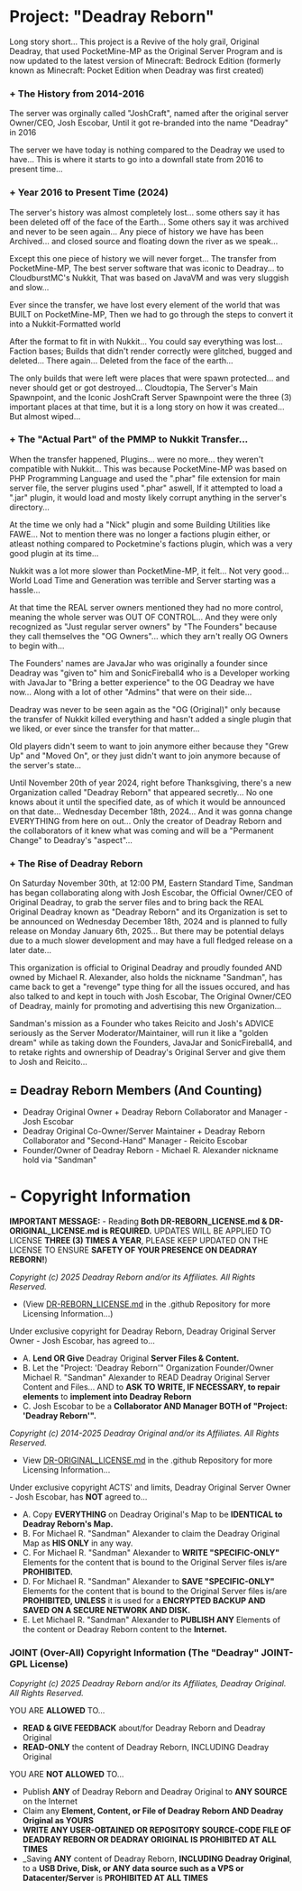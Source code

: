 # Project: "Deadray Reborn"
Long story short... This project is a Revive of the holy grail, Original Deadray, that used PocketMine-MP as the Original Server Program and is now updated to the latest version of Minecraft: Bedrock Edition (formerly known as Minecraft: Pocket Edition when Deadray was first created)

### + The History from 2014-2016
The server was orginally called "JoshCraft", named after the original server Owner/CEO, Josh Escobar, Until it got re-branded into the name "Deadray" in 2016

The server we have today is nothing compared to the Deadray we used to have... This is where it starts to go into a downfall state from 2016 to present time...

### + Year 2016 to Present Time (2024)
The server's history was almost completely lost... some others say it has been deleted off of the face of the Earth... Some others say it was archived and never to be seen again... Any piece of history we have has been Archived... and closed source and floating down the river as we speak...

Except this one piece of history we will never forget... The transfer from PocketMine-MP, The best server software that was iconic to Deadray... to CloudburstMC's Nukkit, That was based on JavaVM and was very sluggish and slow...

Ever since the transfer, we have lost every element of the world that was BUILT on PocketMine-MP, Then we had to go through the steps to convert it into a Nukkit-Formatted world

After the format to fit in with Nukkit... You could say everything was lost... Faction bases; Builds that didn't render correctly were glitched, bugged and deleted... There again... Deleted from the face of the earth...

The only builds that were left were places that were spawn protected... and never should get or got destroyed... Cloudtopia, The Server's Main Spawnpoint, and the Iconic JoshCraft Server Spawnpoint were the three (3) important places at that time, but it is a long story on how it was created... But almost wiped...

### + The "Actual Part" of the PMMP to Nukkit Transfer...
When the transfer happened, Plugins... were no more... they weren't compatible with Nukkit... This was because PocketMine-MP was based on PHP Programming Language and used the ".phar" file extension for main server file, the server plugins used ".phar" aswell, If it attempted to load a ".jar" plugin, it would load and mosty likely corrupt anything in the server's directory...

At the time we only had a "Nick" plugin and some Building Utilities like FAWE... Not to mention there was no longer a factions plugin either, or atleast nothing compared to Pocketmine's factions plugin, which was a very good plugin at its time...

Nukkit was a lot more slower than PocketMine-MP, it felt... Not very good... World Load Time and Generation was terrible and Server starting was a hassle...

At that time the REAL server owners mentioned they had no more control, meaning the whole server was OUT OF CONTROL... And they were only recognized as "Just regular server owners" by "The Founders" because they call themselves the "OG Owners"... which they arn't really OG Owners to begin with...

The Founders' names are JavaJar who was originally a founder since Deadray was "given to" him and SonicFireball4 who is a Developer working with JavaJar to "Bring a better experience" to the OG Deadray we have now... Along with a lot of other "Admins" that were on their side...

Deadray was never to be seen again as the "OG (Original)" only because the transfer of Nukkit killed everything and hasn't added a single plugin that we liked, or ever since the transfer for that matter...

Old players didn't seem to want to join anymore either because they "Grew Up" and "Moved On", or they just didn't want to join anymore because of the server's state...

Until November 20th of year 2024, right before Thanksgiving, there's a new Organization called "Deadray Reborn" that appeared secretly... No one knows about it until the specified date, as of which it would be announced on that date... Wednesday December 18th, 2024... And it was gonna change EVERYTHING from here on out... Only the creator of Deadray Reborn and the collaborators of it knew what was coming and will be a "Permanent Change" to Deadray's "aspect"...

### + The Rise of Deadray Reborn
On Saturday November 30th, at 12:00 PM, Eastern Standard Time, Sandman has began collaborating along with Josh Escobar, the Official Owner/CEO of Original Deadray, to grab the server files and to bring back the REAL Original Deadray known as "Deadray Reborn" and its Organization is set to be announced on Wednesday December 18th, 2024 and is planned to fully release on Monday January 6th, 2025... But there may be potential delays due to a much slower development and may have a full fledged release on a later date... 

This organization is official to Original Deadray and proudly founded AND owned by Michael R. Alexander, also holds the nickname "Sandman", has came back to get a "revenge" type thing for all the issues occured, and has also talked to and kept in touch with Josh Escobar, The Original Owner/CEO of Deadray, mainly for promoting and advertising this new Organization...

Sandman's mission as a Founder who takes Reicito and Josh's ADVICE seriously as the Server Moderator/Maintainer, will run it like a "golden dream" while as taking down the Founders, JavaJar and SonicFireball4, and to retake rights and ownership of Deadray's Original Server and give them to Josh and Reicito...

## = Deadray Reborn Members (And Counting)
- Deadray Original Owner + Deadray Reborn Collaborator and Manager - Josh Escobar
- Deadray Original Co-Owner/Server Maintainer + Deadray Reborn Collaborator and "Second-Hand" Manager - Reicito Escobar
- Founder/Owner of Deadray Reborn - Michael R. Alexander nickname hold via "Sandman"


# - Copyright Information
__IMPORTANT MESSAGE:__ - Reading __Both DR-REBORN_LICENSE.md & DR-ORIGINAL_LICENSE.md is REQUIRED.__ UPDATES WILL BE APPLIED TO LICENSE __THREE (3) TIMES A YEAR__, PLEASE KEEP UPDATED ON THE LICENSE TO ENSURE __SAFETY OF YOUR PRESENCE ON DEADRAY REBORN!__)

_Copyright (c) 2025 Deadray Reborn and/or its Affiliates. All Rights Reserved._
- (View [DR-REBORN_LICENSE.md](DR-REBORN_LICENSE.md) in the .github Repository for more Licensing Information...)

Under exclusive copyright for Deadray Reborn, Deadray Original Server Owner - Josh Escobar, has agreed to...
- A. __Lend OR Give__ Deadray Original __Server Files & Content.__
- B. Let the "Project: 'Deadray Reborn'" Organization Founder/Owner Michael R. "Sandman" Alexander to READ Deadray Original Server Content and Files... AND to __ASK TO WRITE, IF NECESSARY, to repair elements__ to __implement into Deadray Reborn__
- C. Josh Escobar to be a __Collaborator AND Manager BOTH of "Project: 'Deadray Reborn'".__

_Copyright (c) 2014-2025 Deadray Original and/or its Affiliates. All Rights Reserved._
- View [DR-ORIGINAL_LICENSE.md](DR-ORIGINAL_LICENSE.md) in the .github Repository for more Licensing Information...

Under exclusive copyright ACTS' and limits, Deadray Original Server Owner - Josh Escobar, has __NOT__ agreed to...
- A. Copy __EVERYTHING__ on Deadray Original's Map to be __IDENTICAL to Deadray Reborn's Map.__
- B. For Michael R. "Sandman" Alexander to claim the Deadray Original Map as __HIS ONLY__ in any way.
- C. For Michael R. "Sandman" Alexander to __WRITE "SPECIFIC-ONLY"__ Elements for the content that is bound to the Original Server files is/are __PROHIBITED.__
- D. For Michael R. "Sandman" Alexander to __SAVE "SPECIFIC-ONLY"__ Elements for the content that is bound to the Original Server files is/are __PROHIBITED, UNLESS__ it is used for a __ENCRYPTED BACKUP AND SAVED ON A SECURE NETWORK AND DISK.__
- E. Let Michael R. "Sandman" Alexander to __PUBLISH ANY__ Elements of the content or Deadray Reborn content to the __Internet.__

### JOINT (Over-All) Copyright Information (The "Deadray" JOINT-GPL License)
_Copyright (c) 2025 Deadray Reborn and/or its Affiliates, Deadray Original. All Rights Reserved._

YOU ARE __ALLOWED__ TO...
- __READ & GIVE FEEDBACK__ about/for Deadray Reborn and Deadray Original
- __READ-ONLY__ the content of Deadray Reborn, INCLUDING Deadray Original

YOU ARE __NOT ALLOWED__ TO...
- Publish __ANY__ of Deadray Reborn and Deadray Original to __ANY SOURCE__ on the Internet
- Claim any __Element, Content, or File of Deadray Reborn AND Deadray Original as YOURS__
- __WRITE ANY USER-OBTAINED OR REPOSITORY SOURCE-CODE FILE OF DEADRAY REBORN OR DEADRAY ORIGINAL IS PROHIBITED AT ALL TIMES__
- _Saving __ANY__ content of Deadray Reborn, __INCLUDING Deadray Original__, to a __USB Drive, Disk, or ANY data source such as a VPS or Datacenter/Server__ is __PROHIBITED AT ALL TIMES__
